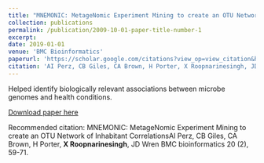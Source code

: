 ```yaml
---
title: "MNEMONIC: MetageNomic Experiment Mining to create an OTU Network of Inhabitant Correlations"
collection: publications
permalink: /publication/2009-10-01-paper-title-number-1
excerpt: 
date: 2019-01-01
venue: 'BMC Bioinformatics'
paperurl: 'https://scholar.google.com/citations?view_op=view_citation&hl=en&user=LfwTrvMAAAAJ&authuser=1&citation_for_view=LfwTrvMAAAAJ:u5HHmVD_uO8C'
citation: 'AI Perz, CB Giles, CA Brown, H Porter, X Roopnarinesingh, JD Wren. (2019). &quot;MNEMONIC: MetageNomic Experiment Mining to create an OTU Network of Inhabitant Correlations&quot; <i>BMC Bioinformatics</i>. 1(1).'
---
```

Helped identify biologically relevant associations between microbe genomes and health conditions. 

[Download paper here](https://scholar.google.com/citations?view_op=view_citation&hl=en&user=LfwTrvMAAAAJ&authuser=1&citation_for_view=LfwTrvMAAAAJ:u5HHmVD_uO8C)

Recommended citation: MNEMONIC: MetageNomic Experiment Mining to create an OTU Network of Inhabitant CorrelationsAI Perz, CB Giles, CA Brown, H Porter, **X Roopnarinesingh**, JD Wren
BMC bioinformatics 20 (2), 59-71.
